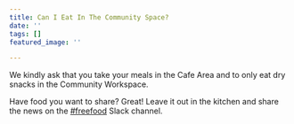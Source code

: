 ```yaml
---
title: Can I Eat In The Community Space?
date: ''
tags: []
featured_image: ''

---
```

We kindly ask that you take your meals in the Cafe Area and to only eat dry snacks in the Community Workspace.

Have food you want to share? Great! Leave it out in the kitchen and share the news on the [#freefood](https://civichallmembers.slack.com/messages/freefood/) Slack channel.